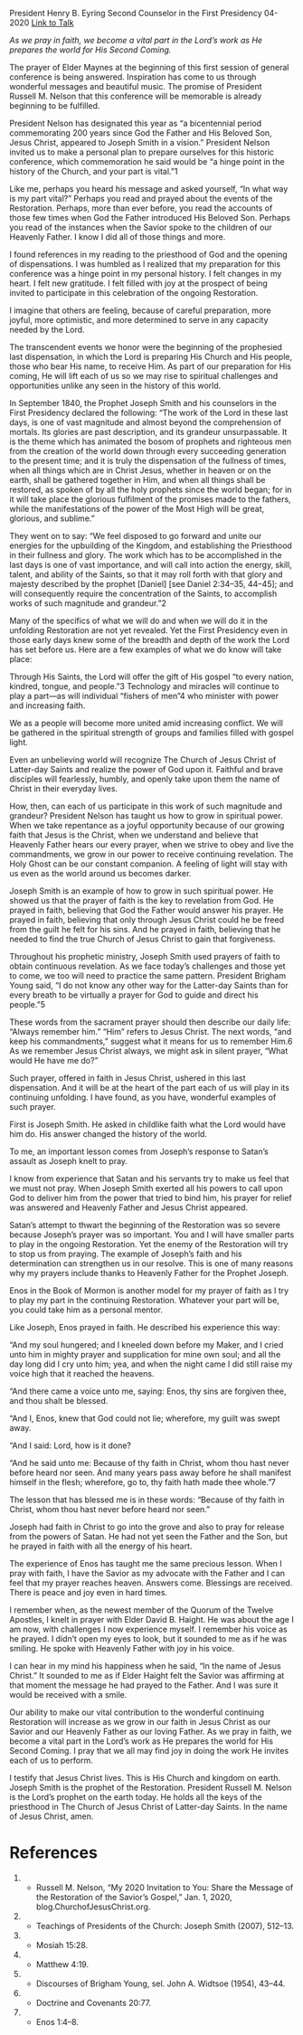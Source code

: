 President Henry B. Eyring
Second Counselor in the First Presidency
04-2020
[Link to Talk](https://www.churchofjesuschrist.org/study/general-conference/2020/04/17eyring?lang=eng)

_As we pray in faith, we become a vital part in the Lord’s work as He prepares the world for His Second Coming._

The prayer of Elder Maynes at the beginning of this first session of general conference is being answered. Inspiration has come to us through wonderful messages and beautiful music. The promise of President Russell M. Nelson that this conference will be memorable is already beginning to be fulfilled.

President Nelson has designated this year as “a bicentennial period commemorating 200 years since God the Father and His Beloved Son, Jesus Christ, appeared to Joseph Smith in a vision.” President Nelson invited us to make a personal plan to prepare ourselves for this historic conference, which commemoration he said would be “a hinge point in the history of the Church, and your part is vital.”1

Like me, perhaps you heard his message and asked yourself, “In what way is my part vital?” Perhaps you read and prayed about the events of the Restoration. Perhaps, more than ever before, you read the accounts of those few times when God the Father introduced His Beloved Son. Perhaps you read of the instances when the Savior spoke to the children of our Heavenly Father. I know I did all of those things and more.

I found references in my reading to the priesthood of God and the opening of dispensations. I was humbled as I realized that my preparation for this conference was a hinge point in my personal history. I felt changes in my heart. I felt new gratitude. I felt filled with joy at the prospect of being invited to participate in this celebration of the ongoing Restoration.

I imagine that others are feeling, because of careful preparation, more joyful, more optimistic, and more determined to serve in any capacity needed by the Lord.

The transcendent events we honor were the beginning of the prophesied last dispensation, in which the Lord is preparing His Church and His people, those who bear His name, to receive Him. As part of our preparation for His coming, He will lift each of us so we may rise to spiritual challenges and opportunities unlike any seen in the history of this world.

In September 1840, the Prophet Joseph Smith and his counselors in the First Presidency declared the following: “The work of the Lord in these last days, is one of vast magnitude and almost beyond the comprehension of mortals. Its glories are past description, and its grandeur unsurpassable. It is the theme which has animated the bosom of prophets and righteous men from the creation of the world down through every succeeding generation to the present time; and it is truly the dispensation of the fullness of times, when all things which are in Christ Jesus, whether in heaven or on the earth, shall be gathered together in Him, and when all things shall be restored, as spoken of by all the holy prophets since the world began; for in it will take place the glorious fulfilment of the promises made to the fathers, while the manifestations of the power of the Most High will be great, glorious, and sublime.”

They went on to say: “We feel disposed to go forward and unite our energies for the upbuilding of the Kingdom, and establishing the Priesthood in their fullness and glory. The work which has to be accomplished in the last days is one of vast importance, and will call into action the energy, skill, talent, and ability of the Saints, so that it may roll forth with that glory and majesty described by the prophet [Daniel] [see Daniel 2:34–35, 44–45]; and will consequently require the concentration of the Saints, to accomplish works of such magnitude and grandeur.”2

Many of the specifics of what we will do and when we will do it in the unfolding Restoration are not yet revealed. Yet the First Presidency even in those early days knew some of the breadth and depth of the work the Lord has set before us. Here are a few examples of what we do know will take place:

Through His Saints, the Lord will offer the gift of His gospel “to every nation, kindred, tongue, and people.”3 Technology and miracles will continue to play a part—as will individual “fishers of men”4 who minister with power and increasing faith.

We as a people will become more united amid increasing conflict. We will be gathered in the spiritual strength of groups and families filled with gospel light.

Even an unbelieving world will recognize The Church of Jesus Christ of Latter-day Saints and realize the power of God upon it. Faithful and brave disciples will fearlessly, humbly, and openly take upon them the name of Christ in their everyday lives.

How, then, can each of us participate in this work of such magnitude and grandeur? President Nelson has taught us how to grow in spiritual power. When we take repentance as a joyful opportunity because of our growing faith that Jesus is the Christ, when we understand and believe that Heavenly Father hears our every prayer, when we strive to obey and live the commandments, we grow in our power to receive continuing revelation. The Holy Ghost can be our constant companion. A feeling of light will stay with us even as the world around us becomes darker.

Joseph Smith is an example of how to grow in such spiritual power. He showed us that the prayer of faith is the key to revelation from God. He prayed in faith, believing that God the Father would answer his prayer. He prayed in faith, believing that only through Jesus Christ could he be freed from the guilt he felt for his sins. And he prayed in faith, believing that he needed to find the true Church of Jesus Christ to gain that forgiveness.

Throughout his prophetic ministry, Joseph Smith used prayers of faith to obtain continuous revelation. As we face today’s challenges and those yet to come, we too will need to practice the same pattern. President Brigham Young said, “I do not know any other way for the Latter-day Saints than for every breath to be virtually a prayer for God to guide and direct his people.”5

These words from the sacrament prayer should then describe our daily life: “Always remember him.” “Him” refers to Jesus Christ. The next words, “and keep his commandments,” suggest what it means for us to remember Him.6 As we remember Jesus Christ always, we might ask in silent prayer, “What would He have me do?”

Such prayer, offered in faith in Jesus Christ, ushered in this last dispensation. And it will be at the heart of the part each of us will play in its continuing unfolding. I have found, as you have, wonderful examples of such prayer.

First is Joseph Smith. He asked in childlike faith what the Lord would have him do. His answer changed the history of the world.

To me, an important lesson comes from Joseph’s response to Satan’s assault as Joseph knelt to pray.



I know from experience that Satan and his servants try to make us feel that we must not pray. When Joseph Smith exerted all his powers to call upon God to deliver him from the power that tried to bind him, his prayer for relief was answered and Heavenly Father and Jesus Christ appeared.

Satan’s attempt to thwart the beginning of the Restoration was so severe because Joseph’s prayer was so important. You and I will have smaller parts to play in the ongoing Restoration. Yet the enemy of the Restoration will try to stop us from praying. The example of Joseph’s faith and his determination can strengthen us in our resolve. This is one of many reasons why my prayers include thanks to Heavenly Father for the Prophet Joseph.

Enos in the Book of Mormon is another model for my prayer of faith as I try to play my part in the continuing Restoration. Whatever your part will be, you could take him as a personal mentor.

Like Joseph, Enos prayed in faith. He described his experience this way:

“And my soul hungered; and I kneeled down before my Maker, and I cried unto him in mighty prayer and supplication for mine own soul; and all the day long did I cry unto him; yea, and when the night came I did still raise my voice high that it reached the heavens.

“And there came a voice unto me, saying: Enos, thy sins are forgiven thee, and thou shalt be blessed.

“And I, Enos, knew that God could not lie; wherefore, my guilt was swept away.

“And I said: Lord, how is it done?

“And he said unto me: Because of thy faith in Christ, whom thou hast never before heard nor seen. And many years pass away before he shall manifest himself in the flesh; wherefore, go to, thy faith hath made thee whole.”7

The lesson that has blessed me is in these words: “Because of thy faith in Christ, whom thou hast never before heard nor seen.”

Joseph had faith in Christ to go into the grove and also to pray for release from the powers of Satan. He had not yet seen the Father and the Son, but he prayed in faith with all the energy of his heart.

The experience of Enos has taught me the same precious lesson. When I pray with faith, I have the Savior as my advocate with the Father and I can feel that my prayer reaches heaven. Answers come. Blessings are received. There is peace and joy even in hard times.

I remember when, as the newest member of the Quorum of the Twelve Apostles, I knelt in prayer with Elder David B. Haight. He was about the age I am now, with challenges I now experience myself. I remember his voice as he prayed. I didn’t open my eyes to look, but it sounded to me as if he was smiling. He spoke with Heavenly Father with joy in his voice.

I can hear in my mind his happiness when he said, “In the name of Jesus Christ.” It sounded to me as if Elder Haight felt the Savior was affirming at that moment the message he had prayed to the Father. And I was sure it would be received with a smile.

Our ability to make our vital contribution to the wonderful continuing Restoration will increase as we grow in our faith in Jesus Christ as our Savior and our Heavenly Father as our loving Father. As we pray in faith, we become a vital part in the Lord’s work as He prepares the world for His Second Coming. I pray that we all may find joy in doing the work He invites each of us to perform.

I testify that Jesus Christ lives. This is His Church and kingdom on earth. Joseph Smith is the prophet of the Restoration. President Russell M. Nelson is the Lord’s prophet on the earth today. He holds all the keys of the priesthood in The Church of Jesus Christ of Latter-day Saints. In the name of Jesus Christ, amen.

# References
1. - Russell M. Nelson, “My 2020 Invitation to You: Share the Message of the Restoration of the Savior’s Gospel,” Jan. 1, 2020, blog.ChurchofJesusChrist.org.
2. - Teachings of Presidents of the Church: Joseph Smith (2007), 512–13.
3. - Mosiah 15:28.
4. - Matthew 4:19.
5. - Discourses of Brigham Young, sel. John A. Widtsoe (1954), 43–44.
6. - Doctrine and Covenants 20:77.
7. - Enos 1:4–8.
